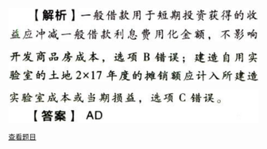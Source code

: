 ![](19c3bc08243ae96b12fd8f11d342e05b.png)

![](899a2042d806ede7fe23fca339dcc722.png)

![](2ab448fdf122d5b372a559606b07d0a0.png)

[查看题目](../负债.借款费用.本章真题.md#8-题目)

